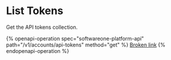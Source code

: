 # List Tokens

Get the API tokens collection.

{% openapi-operation spec="softwareone-platform-api" path="/v1/accounts/api-tokens" method="get" %}
[Broken link](broken-reference)
{% endopenapi-operation %}
